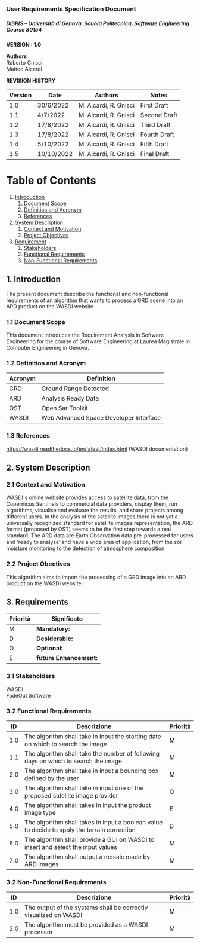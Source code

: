 

### User Requirements Specification Document
##### DIBRIS – Università di Genova. Scuola Politecnica, Software Engineering Course 80154


**VERSION : 1.0**

**Authors**  
Roberto Gnisci<br/>
Matteo Aicardi


**REVISION HISTORY**

| Version    | Date        | Authors      | Notes        |
| ----------- | ----------- | ----------- | ----------- |
| 1.0 | 30/6/2022 |M. Aicardi, R. Gnisci | First Draft |
| 1.1 | 4/7/2022 |M. Aicardi, R. Gnisci | Second Draft |
| 1.2 | 17/8/2022 |M. Aicardi, R. Gnisci | Third Draft |
| 1.3 | 17/8/2022 |M. Aicardi, R. Gnisci | Fourth Draft |
| 1.4 | 5/10/2022 |M. Aicardi, R. Gnisci | Fifth Draft |
| 1.5 | 10/10/2022 |M. Aicardi, R. Gnisci | Final Draft |


# Table of Contents

1. [Introduction](#p1)
	1. [Document Scope](#sp1.1)
	2. [Definitios and Acronym](#sp1.2) 
	3. [References](#sp1.3)
2. [System Description](#p2)
	1. [Context and Motivation](#sp2.1)
	2. [Project Objectives](#sp2.2)
3. [Requirement](#p3)
 	1. [Stakeholders](#sp3.1)
 	2. [Functional Requirements](#sp3.2)
 	3. [Non-Functional Requirements](#sp3.3)
  
  

<a name="p1"></a>

## 1. Introduction
The present document describe the functional and non-functional requirements of an algorithm that wants to process a GRD scene into an ARD product on the WASDI website. 

<a name="sp1.1"></a>

### 1.1 Document Scope
This document introduces the Requirement Analysis in Software Engineering for the course of Software Engineering at Laurea Magistrale in Computer Engineering in Genova. 


<a name="sp1.2"></a>

### 1.2 Definitios and Acronym


| Acronym				| Definition | 
| ------------------------------------- | ----------- | 
| GRD                                   | Ground Range Detected |
| ARD                                   | Analysis Ready Data |
| OST                                    | Open Sar Toolkit |
| WASDI                                   | Web Advanced Space Developer Interface |


<a name="sp1.3"></a>

### 1.3 References 

https://wasdi.readthedocs.io/en/latest/index.html (WASDI documentation)
<a name="p2"></a>

## 2. System Description
<a name="sp2.15"></a>

### 2.1 Context and Motivation
<a name="sp2.2"></a>
WASDI's online website provides access to satellite data, from the Copernicus Sentinels to commercial data providers, display them, run algorithms, visualise and evaluate the results, and share projects among different users.
In the analysis of the satellite images there is not yet a universally recognized standard for satellite images representation, the ARD format (proposed by OST) seems to be the first step towards a real standard.
The ARD data are Earth Observation data pre-processed for users and ‘ready to analyse’ and have a wide area of application, from the soil moisture monitoring to the detection of atmosphere composition.

### 2.2 Project Obectives 
<a name="p3"></a>
This algorithm aims to import the processing of a GRD image into an ARD product on the WASDI website.

## 3. Requirements

| Priorità | Significato | 
| --------------- | ----------- | 
| M | **Mandatory:**   |
| D | **Desiderable:** |
| O | **Optional:**    |
| E | **future Enhancement:** |

<a name="sp3.1"></a>
### 3.1 Stakeholders
WASDI<br/>
FadeOut Software

<a name="sp3.2"></a>
### 3.2 Functional Requirements 

| ID | Descrizione | Priorità |
| --------------- | ----------- | ---------- | 
| 1.0 | The algorithm shall take in input the starting date on which to search the image |M|
| 1.1 | The algorithm shall take the number of following days on which to search the image |M|
| 2.0 | The algorithm shall take in input a bounding box defined by the user|M|
| 3.0 | The algorithm shall take in input one of the proposed satellite image provider|O|
| 4.0 | The algorithm shall takes in input the product image type|E|
| 5.0 | The algorithm shall takes in input a boolean value to decide to apply the terrain correction |D|
| 6.0 | The algorithm shall provide a GUI on WASDI to insert and select the input values |M|
| 7.0 | The algorithm shall output a mosaic made by ARD images |M|


<a name="sp3.3"></a>
### 3.2 Non-Functional Requirements 
 
| ID | Descrizione | Priorità |
| --------------- | ----------- | ---------- | 
| 1.0 |The output of the systems shall be correctly visualized on WASDI |M|
| 2.0 |The algorithm must be provided as a WASDI processor |M|

